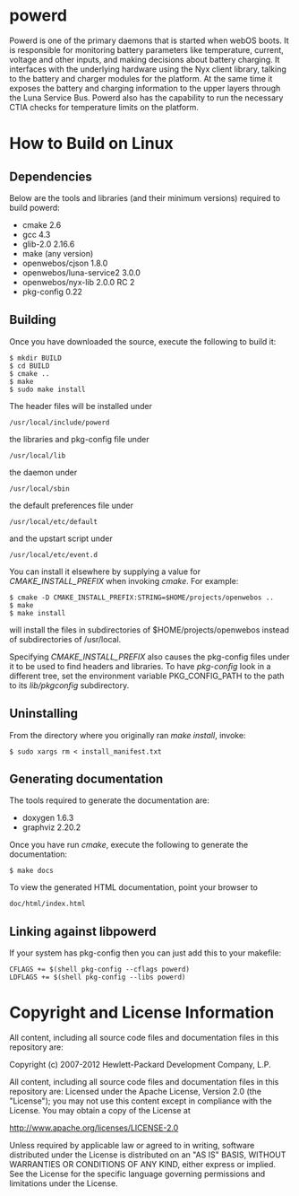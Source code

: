 powerd
======
Powerd is one of the primary daemons that is started when webOS boots. It is responsible for monitoring battery parameters like temperature, current, voltage and other inputs, and making decisions about battery charging. It interfaces with the underlying hardware using the Nyx client library, talking to the battery and charger modules for the platform. At the same time it exposes the battery and charging information to the upper layers through the Luna Service Bus. Powerd also has the capability to run the necessary CTIA checks for temperature limits on the platform. 

How to Build on Linux
=====================

## Dependencies

Below are the tools and libraries (and their minimum versions) required to build powerd:

* cmake 2.6
* gcc 4.3
* glib-2.0 2.16.6
* make (any version)
* openwebos/cjson 1.8.0
* openwebos/luna-service2 3.0.0
* openwebos/nyx-lib 2.0.0 RC 2
* pkg-config 0.22


## Building

Once you have downloaded the source, execute the following to build it:

    $ mkdir BUILD
    $ cd BUILD
    $ cmake ..
    $ make
    $ sudo make install

The header files will be installed under

    /usr/local/include/powerd

the libraries and pkg-config file under

    /usr/local/lib

the daemon under

    /usr/local/sbin

the default preferences file under

    /usr/local/etc/default

and the upstart script under

    /usr/local/etc/event.d

You can install it elsewhere by supplying a value for _CMAKE\_INSTALL\_PREFIX_ when invoking _cmake_. For example:

    $ cmake -D CMAKE_INSTALL_PREFIX:STRING=$HOME/projects/openwebos ..
    $ make
    $ make install
    
will install the files in subdirectories of $HOME/projects/openwebos instead of subdirectories of /usr/local. 

Specifying _CMAKE\_INSTALL\_PREFIX_ also causes the pkg-config files under it to be used to find headers and libraries. To have _pkg-config_ look in a different tree, set the environment variable PKG_CONFIG_PATH to the path to its _lib/pkgconfig_ subdirectory.

## Uninstalling

From the directory where you originally ran _make install_, invoke:

    $ sudo xargs rm < install_manifest.txt

## Generating documentation

The tools required to generate the documentation are:

* doxygen 1.6.3
* graphviz 2.20.2

Once you have run _cmake_, execute the following to generate the documentation:

    $ make docs

To view the generated HTML documentation, point your browser to

    doc/html/index.html

## Linking against libpowerd

If your system has pkg-config then you can just add this to your makefile:

    CFLAGS += $(shell pkg-config --cflags powerd)
    LDFLAGS += $(shell pkg-config --libs powerd)

# Copyright and License Information

All content, including all source code files and documentation files in this repository are: 

 Copyright (c) 2007-2012 Hewlett-Packard Development Company, L.P.

All content, including all source code files and documentation files in this repository are:
Licensed under the Apache License, Version 2.0 (the "License");
you may not use this content except in compliance with the License.
You may obtain a copy of the License at

http://www.apache.org/licenses/LICENSE-2.0

Unless required by applicable law or agreed to in writing, software
distributed under the License is distributed on an "AS IS" BASIS,
WITHOUT WARRANTIES OR CONDITIONS OF ANY KIND, either express or implied.
See the License for the specific language governing permissions and
limitations under the License.

